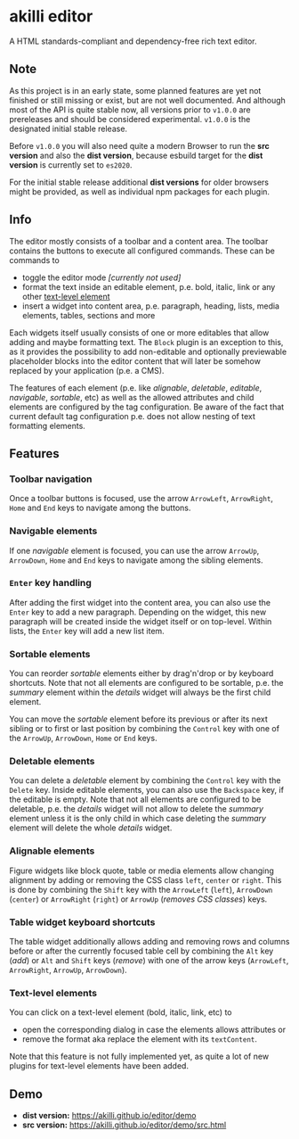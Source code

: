 # akilli editor

A HTML standards-compliant and dependency-free rich text editor.

## Note

As this project is in an early state, some planned features are yet not finished or still missing or exist, but are not well documented. And although most of the API is quite stable now, all versions prior to `v1.0.0` are prereleases and should be considered experimental. `v1.0.0` is the designated initial stable release.

Before `v1.0.0` you will also need quite a modern Browser to run the **src version** and also the **dist version**, because esbuild target for the **dist version** is currently set to `es2020`. 

For the initial stable release additional **dist versions** for older browsers might be provided, as well as individual npm packages for each plugin. 

## Info

The editor mostly consists of a toolbar and a content area. The toolbar contains the buttons to execute all configured commands. These can be commands to

- toggle the editor mode *[currently not used]*
- format the text inside an editable element, p.e. bold, italic, link or any other [text-level element](https://html.spec.whatwg.org/multipage/text-level-semantics.html)
- insert a widget into content area, p.e. paragraph, heading, lists, media elements, tables, sections and more

Each widgets itself usually consists of one or more editables that allow adding and maybe formatting text. The `Block` plugin is an exception to this, as it provides the possibility to add non-editable and optionally previewable placeholder blocks into the editor content that will later be somehow replaced by your application (p.e. a CMS).

The features of each element (p.e. like *alignable*, *deletable*, *editable*, *navigable*, *sortable*, etc) as well as the allowed attributes and child elements are configured by the tag configuration. Be aware of the fact that current default tag configuration p.e. does not allow nesting of text formatting elements.

## Features

### Toolbar navigation

Once a toolbar buttons is focused, use the arrow `ArrowLeft`, `ArrowRight`, `Home` and `End` keys to navigate among the buttons.

### Navigable elements

If one *navigable* element is focused, you can use the arrow `ArrowUp`, `ArrowDown`, `Home` and `End` keys to navigate among the sibling elements.

### `Enter` key handling

After adding the first widget into the content area, you can also use the `Enter` key to add a new paragraph. Depending on the widget, this new paragraph will be created inside the widget itself or on top-level. Within lists, the `Enter` key will add a new list item.

### Sortable elements

You can reorder *sortable* elements either by drag'n'drop or by keyboard shortcuts. Note that not all elements are configured to be sortable, p.e. the *summary* element within the *details* widget will always be the first child element.

You can move the *sortable* element before its previous or after its next sibling or to first or last position by combining the `Control` key with one of the `ArrowUp`, `ArrowDown`, `Home` or `End` keys.

### Deletable elements

You can delete a *deletable* element by combining the `Control` key with the `Delete` key. Inside editable elements, you can also use the `Backspace` key, if the editable is empty. Note that not all elements are configured to be deletable, p.e. the *details* widget will not allow to delete the *summary* element unless it is the only child in which case deleting the *summary* element will delete the whole *details* widget.

### Alignable elements

Figure widgets like block quote, table or media elements allow changing alignment by adding or removing the CSS class `left`, `center` or `right`. This is done by combining the `Shift` key with the `ArrowLeft` (`left`), `ArrowDown` (`center`) or `ArrowRight` (`right`) or `ArrowUp` (*removes CSS classes*) keys.

### Table widget keyboard shortcuts

The table widget additionally allows adding and removing rows and columns before or after the currently focused table cell by combining the `Alt` key (*add*) or `Alt` and `Shift` keys (*remove*) with one of the arrow keys (`ArrowLeft`, `ArrowRight`, `ArrowUp`, `ArrowDown`).

### Text-level elements

You can click on a text-level element (bold, italic, link, etc) to 

- open the corresponding dialog in case the elements allows attributes or 
- remove the format aka replace the element with its `textContent`.

Note that this feature is not fully implemented yet, as quite a lot of new plugins for text-level elements have been added. 

## Demo

- **dist version:** https://akilli.github.io/editor/demo
- **src version:** https://akilli.github.io/editor/demo/src.html
